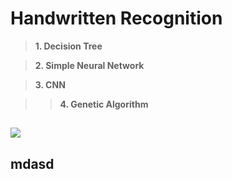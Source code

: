 # Handwritten Recognition 

> **1. Decision Tree**

> **2. Simple Neural Network**

> **3. CNN**

>> **4. Genetic Algorithm** 

![](https://img.shields.io/github/tag/pandao/editor.md.svg)
---
mdasd
---
